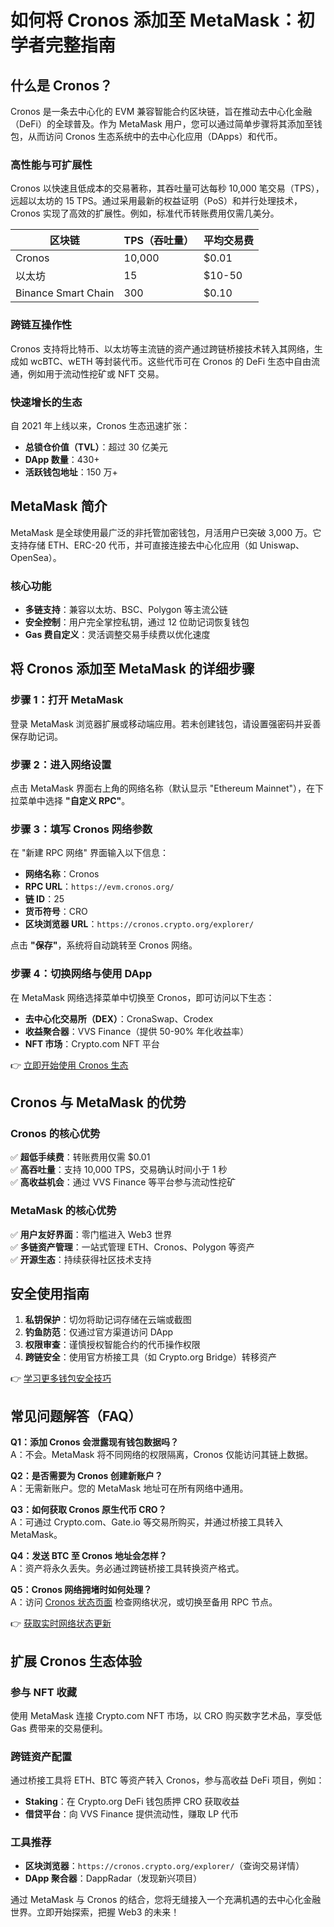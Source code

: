 # 如何将 Cronos 添加至 MetaMask：初学者完整指南  

## 什么是 Cronos？  

Cronos 是一条去中心化的 EVM 兼容智能合约区块链，旨在推动去中心化金融（DeFi）的全球普及。作为 MetaMask 用户，您可以通过简单步骤将其添加至钱包，从而访问 Cronos 生态系统中的去中心化应用（DApps）和代币。  

### 高性能与可扩展性  

Cronos 以快速且低成本的交易著称，其吞吐量可达每秒 10,000 笔交易（TPS），远超以太坊的 15 TPS。通过采用最新的权益证明（PoS）和并行处理技术，Cronos 实现了高效的扩展性。例如，标准代币转账费用仅需几美分。  

| 区块链       | TPS（吞吐量） | 平均交易费 |
|------------|--------------|------------|
| Cronos     | 10,000       | $0.01      |
| 以太坊     | 15           | $10-50     |
| Binance Smart Chain | 300       | $0.10      |

### 跨链互操作性  

Cronos 支持将比特币、以太坊等主流链的资产通过跨链桥接技术转入其网络，生成如 wcBTC、wETH 等封装代币。这些代币可在 Cronos 的 DeFi 生态中自由流通，例如用于流动性挖矿或 NFT 交易。  

### 快速增长的生态  

自 2021 年上线以来，Cronos 生态迅速扩张：  
- **总锁仓价值（TVL）**：超过 30 亿美元  
- **DApp 数量**：430+  
- **活跃钱包地址**：150 万+  

## MetaMask 简介  

MetaMask 是全球使用最广泛的非托管加密钱包，月活用户已突破 3,000 万。它支持存储 ETH、ERC-20 代币，并可直接连接去中心化应用（如 Uniswap、OpenSea）。  

### 核心功能  
- **多链支持**：兼容以太坊、BSC、Polygon 等主流公链  
- **安全控制**：用户完全掌控私钥，通过 12 位助记词恢复钱包  
- **Gas 费自定义**：灵活调整交易手续费以优化速度  

## 将 Cronos 添加至 MetaMask 的详细步骤  

### 步骤 1：打开 MetaMask  

登录 MetaMask 浏览器扩展或移动端应用。若未创建钱包，请设置强密码并妥善保存助记词。  

### 步骤 2：进入网络设置  

点击 MetaMask 界面右上角的网络名称（默认显示 "Ethereum Mainnet"），在下拉菜单中选择 **"自定义 RPC"**。  

### 步骤 3：填写 Cronos 网络参数  

在 "新建 RPC 网络" 界面输入以下信息：  

- **网络名称**：Cronos  
- **RPC URL**：`https://evm.cronos.org/`  
- **链 ID**：25  
- **货币符号**：CRO  
- **区块浏览器 URL**：`https://cronos.crypto.org/explorer/`  

点击 **"保存"**，系统将自动跳转至 Cronos 网络。  

### 步骤 4：切换网络与使用 DApp  

在 MetaMask 网络选择菜单中切换至 Cronos，即可访问以下生态：  
- **去中心化交易所（DEX）**：CronaSwap、Crodex  
- **收益聚合器**：VVS Finance（提供 50-90% 年化收益率）  
- **NFT 市场**：Crypto.com NFT 平台  

👉 [立即开始使用 Cronos 生态](https://bit.ly/okx_welcome)  

## Cronos 与 MetaMask 的优势  

### Cronos 的核心优势  
✅ **超低手续费**：转账费用仅需 $0.01  
✅ **高吞吐量**：支持 10,000 TPS，交易确认时间小于 1 秒  
✅ **高收益机会**：通过 VVS Finance 等平台参与流动性挖矿  

### MetaMask 的核心优势  
✅ **用户友好界面**：零门槛进入 Web3 世界  
✅ **多链资产管理**：一站式管理 ETH、Cronos、Polygon 等资产  
✅ **开源生态**：持续获得社区技术支持  

## 安全使用指南  

1. **私钥保护**：切勿将助记词存储在云端或截图  
2. **钓鱼防范**：仅通过官方渠道访问 DApp  
3. **权限审查**：谨慎授权智能合约的代币操作权限  
4. **跨链安全**：使用官方桥接工具（如 Crypto.org Bridge）转移资产  

👉 [学习更多钱包安全技巧](https://bit.ly/okx_welcome)  

## 常见问题解答（FAQ）  

**Q1：添加 Cronos 会泄露现有钱包数据吗？**  
A：不会。MetaMask 将不同网络的权限隔离，Cronos 仅能访问其链上数据。  

**Q2：是否需要为 Cronos 创建新账户？**  
A：无需新账户。您的 MetaMask 地址可在所有网络中通用。  

**Q3：如何获取 Cronos 原生代币 CRO？**  
A：可通过 Crypto.com、Gate.io 等交易所购买，并通过桥接工具转入 MetaMask。  

**Q4：发送 BTC 至 Cronos 地址会怎样？**  
A：资产将永久丢失。务必通过跨链桥接工具转换资产格式。  

**Q5：Cronos 网络拥堵时如何处理？**  
A：访问 [Cronos 状态页面](https://status.crypto.org) 检查网络状况，或切换至备用 RPC 节点。  

👉 [获取实时网络状态更新](https://bit.ly/okx_welcome)  

## 扩展 Cronos 生态体验  

### 参与 NFT 收藏  
使用 MetaMask 连接 Crypto.com NFT 市场，以 CRO 购买数字艺术品，享受低 Gas 费带来的交易便利。  

### 跨链资产配置  
通过桥接工具将 ETH、BTC 等资产转入 Cronos，参与高收益 DeFi 项目，例如：  
- **Staking**：在 Crypto.org DeFi 钱包质押 CRO 获取收益  
- **借贷平台**：向 VVS Finance 提供流动性，赚取 LP 代币  

### 工具推荐  
- **区块浏览器**：`https://cronos.crypto.org/explorer/`（查询交易详情）  
- **DApp 聚合器**：DappRadar（发现新兴项目）  

通过 MetaMask 与 Cronos 的结合，您将无缝接入一个充满机遇的去中心化金融世界。立即开始探索，把握 Web3 的未来！